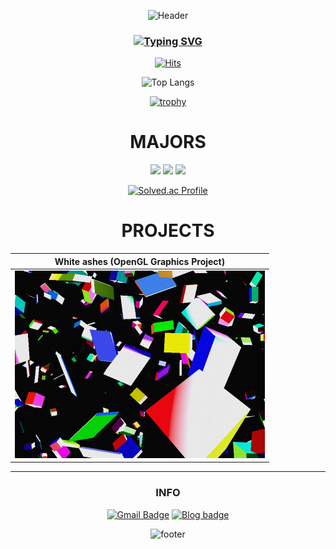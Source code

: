 <div align="center">

![Header](https://capsule-render.vercel.app/api?type=waving&height=300&color=black&text=JIWON&fontColor=FFFFFF&animation=twinkling)

### [![Typing SVG](https://readme-typing-svg.herokuapp.com?font=Fjalla+One&size=40&pause=1000&color=F7F7F7&center=true&random=true&width=1000&height=100&lines=For+the+GOTY;A+game+developer;Idea+into+reality;Art+%3D+Code+%2B+Polygon+%2B+Pixel;Graphics+%2F+Game+Engine)](https://git.io/typing-svg)

[![Hits](https://hits.seeyoufarm.com/api/count/incr/badge.svg?url=https%3A%2F%2Fgithub.com%2FG1rmmr%2FG1rmmr%2F&count_bg=%23D5D5D5&title_bg=%23555555&icon=&icon_color=%23E7E7E7&title=hits&edge_flat=false)](https://hits.seeyoufarm.com)

![Top Langs](https://github-readme-stats.vercel.app/api/top-langs/?username=G1rmmr&exclude_repo=G1rmmr,G1rmmr.github.io,custom-tools,imax-bot,computational-geometry&layout=compact&hide=html,perl,roff,raku&title_color=ffffff&text_color=ffffff&icon_color=ffffff&bg_color=000000)

[![trophy](https://github-profile-trophy.vercel.app/?username=G1rmmr&theme=onedark&column=5)](https://github.com/ryo-ma/github-profile-trophy)

# MAJORS

<img src="https://img.shields.io/badge/C/C++-00599C?style=for-the-badge&logo=cplusplus&logoColor=white"/> <img src="https://img.shields.io/badge/Graphics-3C2179?style=for-the-badge&logo=actigraph&logoColor=white"/> <img src="https://img.shields.io/badge/Unreal 5-000000?style=for-the-badge&logo=unrealengine&logoColor=white"/>

[![Solved.ac Profile](http://mazassumnida.wtf/api/generate_badge?boj=black_hand)](https://solved.ac/black_hand)

# PROJECTS

| White ashes (OpenGL Graphics Project) |
|-|
| <a href=https://github.com/G1rmmr/opengl-tutorial><img src="./white-ashes.png" width=400 /></a> |

---

### INFO

[![Gmail Badge](https://img.shields.io/badge/-Gmail-d14836?style=flat-square&logo=Gmail&logoColor=white&link=mailto:blckhnd.std@gmail.com)](mailto:blckhnd.std@gmail.com)
[![Blog badge](https://img.shields.io/badge/Blog-FFFFFF?style=flat-square)](https://g1rmmr.github.io/)


![footer](https://capsule-render.vercel.app/api?type=waving&color=black&height=200&section=footer&text=&fontSize=90)

</div>
